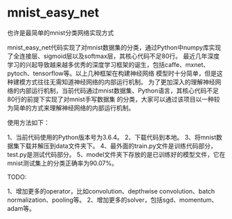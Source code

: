 # mnist_easy_net
也许是最简单的mnist分类网络实现方式

mnist_easy_net代码实现了对mnist数据集的分类，通过Python中numpy库实现了全连接层、sigmoid层以及softmax层，其核心代码不足80行。
最近几年深度学习的兴起导致越来越多优秀的深度学习框架的诞生，包括caffe、mxnet、pytoch、tensorflow等。以上几种框架在构建神经网络
模型时十分简单，但是这种建模方式往往无需知道神经网络的内部运行机制。
为了更加深入的理解神经网络的内部运行机制，当前代码通过mnist数据集、Python语言，其核心代码不足80行的前提下实现了对mnist手写数据集
的分类，大家可以通过该项目以一种较为简单的方式来理解神经网络的内部运行机制。

使用方法如下：

1、当前代码使用的Python版本号为3.6.4。
2、下载代码到本地。
3、将mnist数据集下载并解压到data文件夹下。
4、最外面的train.py文件是训练代码部分，test.py是测试代码部分。
5、model文件夹下存放的是已训练好的模型文件，它在mnist测试集上的分类正确率为90.07%。


TODO:

1、增加更多的operator，比如convolution、depthwise convolution、batch normalization、pooling等。
2、增加更多的solver，包括sgd、momentum、adam等。
